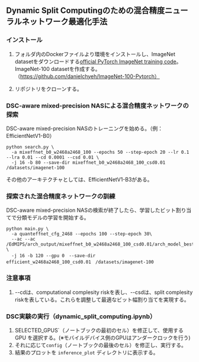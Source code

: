 ## Dynamic Split Computingのための混合精度ニューラルネットワーク最適化手法


### インストール

1. フォルダ内のDockerファイルより環境をインストールし、ImageNet datasetをダウンロードする[official PyTorch ImageNet training code](https://github.com/pytorch/examples/tree/master/imagenet)。 ImageNet-100 datasetを作成する。（https://github.com/danielchyeh/ImageNet-100-Pytorch）

2. リポジトリをクローンする。



### DSC-aware mixed-precision NASによる混合精度ネットワークの探索

DSC-aware mixed-precision NASのトレーニングを始める。（例：EfficientNetV1-B0）
```
python search.py \
  -a mixeffnet_b0_w2468a2468_100 --epochs 50 --step-epoch 20 --lr 0.1 --lra 0.01 --cd 0.0001 --csd 0.01 \
  -j 16 -b 80 --save-dir mixeffnet_b0_w2468a2468_100_csd0.01 /datasets/imagenet-100
```

その他のアーキテクチャとしては、EfficientNetV1-B3がある。



### 探索された混合精度ネットワークの訓練

DSC-aware mixed-precision NASの検索が終了したら、学習したビット割り当てで分類モデルの学習を開始する。 
```
python main.py \
  -a quanteffnet_cfg_2468 --epochs 100 --step-epoch 30\
  --ac --ac /EdMIPS/arch_output/mixeffnet_b0_w2468a2468_100_csd0.01/arch_model_best.pth.tar \ 
  -j 16 -b 120 --gpu 0　--save-dir efficient_w2468a2468_100_csd0.01　/datasets/imagenet-100
```




### 注意事項

1. --cdは、computational complesity riskを表し、--csdは、split complesity riskを表している。これらを調整して最適なビット幅割り当てを実現する。



### DSC実験の実行（dynamic_split_computing.ipynb）

1. SELECTED_GPUS`（ノートブックの最初のセル）を修正して、使用する GPU を選択する。(※モバイルデバイス側のGPUはアンダークロックを行う)
2. それに応じて`config`（ノートブックの最後のセル）を修正し、実行する。
3. 結果のプロットを `inference_plot` ディレクトリに表示する。

